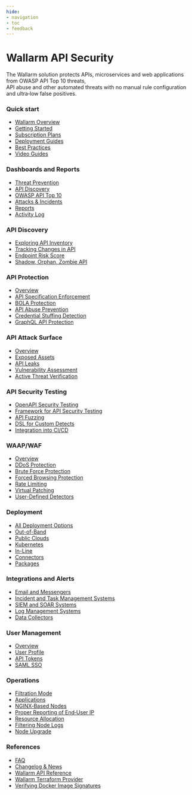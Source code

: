 ```yaml
---
hide:
- navigation
- toc
- feedback
---
```


# Wallarm API Security

The Wallarm solution protects APIs, microservices and web applications from OWASP API Top 10 threats,<br>API abuse and other automated threats with no manual rule configuration and ultra‑low false positives.

<div class="navigation">
<div class="navigation-card">
    <h3 class="icon-homepage quick-start-title">Quick start</h3>
    <p><ul>
    <li><a href="./about-wallarm/overview/">Wallarm Overview</a></li>
    <li><a href="./quickstart/getting-started/">Getting Started</a></li>
    <li><a href="./about-wallarm/subscription-plans/">Subscription Plans</a></li>
    <li><a href="./installation/supported-deployment-options/">Deployment Guides</a></li>
    <li><a href="./quickstart/attack-prevention-best-practices/">Best Practices</a></li>
    <li><a href="./demo-videos/overview/">Video Guides</a></li>
    </ul></p>
</div>

<div class="navigation-card">
    <h3 class="icon-homepage dashboard-title">Dashboards and Reports</h3>
    <p><ul>
    <li><a href="./user-guides/dashboards/threat-prevention/">Threat Prevention</a></li>
    <li><a href="./user-guides/dashboards/api-discovery/">API Discovery</a></li>
    <li><a href="./user-guides/dashboards/owasp-api-top-ten/">OWASP API Top 10</a></li>
    <li><a href="./user-guides/search-and-filters/use-search/">Attacks & Incidents</a></li>
    <!-- <li><a href="./api-sessions/">API Sessions</a></li> -->
<li><a href="./user-guides/search-and-filters/custom-report/">Reports</a></li>
    <li><a href="./user-guides/settings/audit-log/">Activity Log</a></li>
    </ul></p>
</div>

<div class="navigation-card">
    <h3 class="icon-homepage api-discovery-title">API Discovery</h3>
    <p><ul>
    <li><a href="./api-discovery/overview/">Exploring API Inventory</a></li>
    <li><a href="./api-discovery/track-changes/">Tracking Changes in API</a></li>
    <li><a href="./api-discovery/risk-score/">Endpoint Risk Score</a></li>
    <li><a href="./api-discovery/rogue-api/">Shadow, Orphan, Zombie API</a></li>
    </ul></p>
</div>

<div class="navigation-card">
    <h3 class="icon-homepage api-threat-prevent">API Protection</h3>
    <p><ul>
    <li><a href="./about-wallarm/api-protection-overview/">Overview</a></li>
    <li><a href="./api-specification-enforcement/overview/">API Specification Enforcement</a></li>
    <li><a href="./admin-en/configuration-guides/protecting-against-bola/">BOLA Protection</a></li>
    <li><a href="./api-abuse-prevention/overview/">API Abuse Prevention</a></li>
    <li><a href="./about-wallarm/credential-stuffing/">Credential Stuffing Detection</a></li>
    <li><a href="./api-protection/graphql-rule/">GraphQL API Protection</a></li>
    </ul></p>
</div>

<div class="navigation-card">
    <h3 class="icon-homepage vuln-title">API Attack Surface</h3>
    <p><ul>
    <li><a href="./about-wallarm/attack-surface/">Overview</a></li>
    <li><a href="./user-guides/scanner/">Exposed Assets</a></li>
    <li><a href="./about-wallarm/api-leaks/">API Leaks</a></li>
    <li><a href="./about-wallarm/detecting-vulnerabilities/">Vulnerability Assessment</a></li>
    <li><a href="./vulnerability-detection/active-threat-verification/overview/">Active Threat Verification</a></li>
    </ul></p>
</div>

<div class="navigation-card">
    <h3 class="icon-homepage api-security-testing">API Security Testing</h3>
    <p><ul>
    <li><a href="./fast/openapi-security-testing/">OpenAPI Security Testing</a></li>
    <li><a href="./fast/">Framework for API Security Testing</a></li>
    <li><a href="./fast/operations/test-policy/fuzzer-intro/">API Fuzzing</a></li>
    <li><a href="./fast/dsl/intro/">DSL for Custom Detects</a></li>
    <li><a href="./fast/poc/integration-overview/">Integration into CI/CD</a></li>
    </ul></p>
</div>

<div class="navigation-card">
    <h3 class="icon-homepage waap-waf-title">WAAP/WAF</h3>
    <p><ul>
    <li><a href="./about-wallarm/waap-overview/">Overview</a></li>
    <li><a href="./admin-en/configuration-guides/protecting-against-ddos/">DDoS Protection</a></li>
    <li><a href="./admin-en/configuration-guides/protecting-against-bruteforce/">Brute Force Protection</a></li>
    <li><a href="./admin-en/configuration-guides/protecting-against-forcedbrowsing/">Forced Browsing Protection</a></li>
    <li><a href="./user-guides/rules/rate-limiting/">Rate Limiting</a></li>    
    <li><a href="./user-guides/rules/vpatch-rule/">Virtual Patching</a></li>
    <li><a href="./user-guides/rules/regex-rule/">User-Defined Detectors</a></li>
    </ul></p>
</div>

<div class="navigation-card">
    <h3 class="icon-homepage deployment-title">Deployment</h3>
    <p><ul>
    <li><a href="./installation/supported-deployment-options/">All Deployment Options</a></li>
    <li><a href="./installation/oob/overview/">Out-of-Band</a></li>
    <li><a href="./installation/supported-deployment-options/#public-clouds">Public Clouds</a></li>
    <li><a href="./installation/supported-deployment-options/#kubernetes">Kubernetes</a></li>
    <li><a href="./installation/inline/overview/">In-Line</a></li>
    <li><a href="./installation/connectors/overview/">Connectors</a></li>
    <li><a href="./installation/supported-deployment-options/#packages">Packages</a></li>
    </ul></p>
</div>

<div class="navigation-card">
    <h3 class="icon-homepage integration-title">Integrations and Alerts</h3>
    <p><ul>
    <li><a href="./user-guides/settings/integrations/integrations-intro/#email-and-messengers">Email and Messengers</a></li>
    <li><a href="./user-guides/settings/integrations/integrations-intro/#incident-and-task-management-systems">Incident and Task Management Systems</a></li>
    <li><a href="./user-guides/settings/integrations/integrations-intro/#siem-and-soar-systems">SIEM and SOAR Systems</a></li>
    <li><a href="./user-guides/settings/integrations/integrations-intro/#log-management-systems">Log Management Systems</a></li>
    <li><a href="./user-guides/settings/integrations/integrations-intro/#data-collectors">Data Collectors</a></li>
    </ul></p>
</div>

<div class="navigation-card">
    <h3 class="icon-homepage user-management-title">User Management</h3>
    <p><ul>
    <li><a href="./user-guides/settings/users/">Overview</a></li>
    <li><a href="./user-guides/settings/account/">User Profile</a></li>
    <li><a href="./user-guides/settings/api-tokens/">API Tokens</a></li>
    <li><a href="./admin-en/configuration-guides/sso/intro/">SAML SSO</a></li>
    </ul></p>
</div>

<div class="navigation-card">
    <h3 class="icon-homepage operations-title">Operations</h3>
    <p><ul>
    <li><a href="./admin-en/configure-wallarm-mode/">Filtration Mode</a></li>
    <li><a href="./user-guides/settings/applications/">Applications</a></li>
    <li><a href="./admin-en/configure-parameters-en/">NGINX‑Based Nodes</a></li>
    <li><a href="./admin-en/using-proxy-or-balancer-en/">Proper Reporting of End‑User IP</a></li>
    <li><a href="./admin-en/configuration-guides/allocate-resources-for-node/">Resource Allocation</a></li>
    <li><a href="./admin-en/configure-logging/">Filtering Node Logs</a></li>
    <li><a href="./updating-migrating/what-is-new/">Node Upgrade</a></li>
    </ul></p>
</div>

<div class="navigation-card">
    <h3 class="icon-homepage references-title">References</h3>
    <p><ul>
    <li><a href="./faq/ingress-installation/">FAQ</a></li>
    <li><a href="./news/">Changelog & News</a></li>
    <li><a href="./api/overview/">Wallarm API Reference</a></li>
    <li><a href="./admin-en/managing/terraform-provider/">Wallarm Terraform Provider</a></li>
    <li><a href="./integrations-devsecops/verify-docker-image-signature/">Verifying Docker Image Signatures</a></li>
    </ul></p>
</div>

</div>
